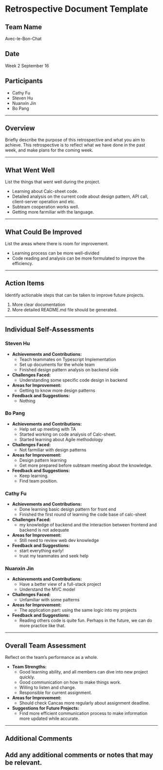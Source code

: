 # Retrospective Document Template

## Team Name
Avec-le-Bon-Chat

## Date
Week 2 September 16

## Participants
- Cathy Fu
- Steven Hu
- Nuanxin Jin
- Bo Pang
---

## Overview
Briefly describe the purpose of this retrospective and what you aim to achieve.
This retrospective is to reflect what we have done in the past week, and make plans for the coming week. 

---

## What Went Well
List the things that went well during the project.
- Learning about Calc-sheet code.
- Detailed analysis on the current code about design pattern, API call, client-server operation and etc. 
- Subteam cooperation works well. 
- Getting more farmiliar with the language.

---

## What Could Be Improved
List the areas where there is room for improvement.
- Learning process can be more well-divided 
- Code reading and analysis can be more formulated to improve the efficiency. 

---

## Action Items
Identify actionable steps that can be taken to improve future projects.
1. More clear documentation 
2. More detailed README.md file should be generated. 
---

## Individual Self-Assessments
### Steven Hu
- **Achievements and Contributions:**
  - Teach teammates on Typescript Implementation 
  - Set up documents for the whole team
  - Finished design pattern analysis on backend side
- **Challenges Faced:**
  - Understanding some specific code design in backend
- **Areas for Improvement:**
  - Getting to know more design patterns
- **Feedback and Suggestions:**
  - Nothing

### Bo Pang
- **Achievements and Contributions:**
  - Help set up meeting with TA
  - Started working on code analysis of Calc-sheet.
  - Started learning about Agile methodology 
- **Challenges Faced:**
  - Not farmiliar with design patterns 
- **Areas for Improvement:**
  - Design pattern learning
  - Get more prepared before subteam meeting about the knowledge. 
- **Feedback and Suggestions:**
  - Keep learning.
  - Find team position. 

### Cathy Fu
- **Achievements and Contributions:**
  - Done learning basic design pattern for front end
  - Finished the first round of learning the code base of calc-sheet
- **Challenges Faced:**
  - my knowledge of backend and the interaction between frontend and backend is not adequate
- **Areas for Improvement:**
  - Still need to review web dev knowledge
- **Feedback and Suggestions:**
  - start everything early!
  - trust my teammates and seek help

### Nuanxin Jin
- **Achievements and Contributions:**
  - Have a better view of a full-stack project
  - Understand the MVC model
- **Challenges Faced:**
  - Unfamiliar with some patterns
- **Areas for Improvement:**
  - The application part: using the same logic into my projects
- **Feedback and Suggestions:**
  - Reading others code is quite fun. Perhaps in the future, we can do more practice like that.


---

## Overall Team Assessment
Reflect on the team’s performance as a whole.
- **Team Strengths:**
  - Good learning ability, and all members can dive into new project quickly.
  - Good communication on how to make things work.
  - Willing to listen and change.
  - Responsible for current assignment. 
- **Areas for Improvement:**
  - Should check Cancas more regularly about assignment deadline. 
- **Suggestions for Future Projects:**
  - Find more efficient communication process to make information more updated while accurate. 

---

## Additional Comments
Add any additional comments or notes that may be relevant.
-
